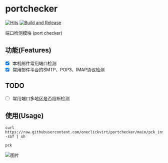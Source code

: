 # portchecker

[![Hits](https://hits.seeyoufarm.com/api/count/incr/badge.svg?url=https%3A%2F%2Fgithub.com%2Foneclickvirt%2Fportchecker&count_bg=%2323E01C&title_bg=%23555555&icon=sonarcloud.svg&icon_color=%23E7E7E7&title=hits&edge_flat=false)](https://hits.seeyoufarm.com) [![Build and Release](https://github.com/oneclickvirt/portchecker/actions/workflows/main.yaml/badge.svg)](https://github.com/oneclickvirt/portchecker/actions/workflows/main.yaml)

端口检测模块 (port checker)

## 功能(Features)

- [x] 本机邮件常用端口检测
- [x] 常用邮件平台的SMTP、POP3、IMAP协议检测

## TODO

- [ ] 常用端口多地区是否阻断检测 

## 使用(Usage)

```
curl https://raw.githubusercontent.com/oneclickvirt/portchecker/main/pck_install.sh -sSf | sh
```

```
pck
```

![图片](https://github.com/oneclickvirt/portchecker/assets/103393591/666f231b-09ba-4c3f-8cf9-c30f43365ddf)
